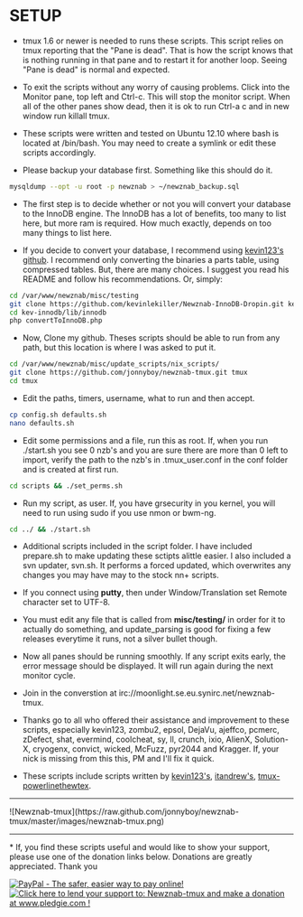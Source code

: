 # SETUP

 * tmux 1.6 or newer is needed to runs these scripts. This script relies on tmux reporting that the "Pane is dead". That is how the script knows that is nothing running in that pane and to restart it for another loop. Seeing "Pane is dead" is normal and expected.

 * To exit the scripts without any worry of causing problems. Click into the Monitor pane, top left and Ctrl-c. This will stop the monitor script. When all of the other panes show dead, then it is ok to run Ctrl-a c and in new window run killall tmux.

 * These scripts were written and tested on Ubuntu 12.10 where bash is located at /bin/bash. You may need to create a symlink or edit these scripts accordingly.

 * Please backup your database first. Something like this should do it.
 
  ```bash
  mysqldump --opt -u root -p newznab > ~/newznab_backup.sql
  ```


 * The first step is to decide whether or not you will convert your database to the InnoDB engine. The InnoDB has a lot of benefits, too many to list here, but more ram is required. How much exactly, depends on too many things to list here.

 * If you decide to convert your database, I recommend using [kevin123's github](https://github.com/kevinlekiller/Newznab-Barracuda.git). I recommend only converting the binaries a parts table, using compressed tables. But, there are many choices. I suggest you read his README and follow his recommendations. Or, simply:

  ```bash
  cd /var/www/newznab/misc/testing
  git clone https://github.com/kevinlekiller/Newznab-InnoDB-Dropin.git kev-innodb
  cd kev-innodb/lib/innodb
  php convertToInnoDB.php
  ```

 * Now, Clone my github. Theses scripts should be able to run from any path, but this location is where I was asked to put it.

  ```bash
  cd /var/www/newznab/misc/update_scripts/nix_scripts/
  git clone https://github.com/jonnyboy/newznab-tmux.git tmux
  cd tmux
  ```  

 * Edit the paths, timers, username, what to run and then accept.

  ```bash
  cp config.sh defaults.sh
  nano defaults.sh
  ```

 * Edit some permissions and a file, run this as root. If, when you run ./start.sh you see 0 nzb's and you are sure there are more than 0 left to import, verify the path to the nzb's in .tmux_user.conf in the conf folder and is created at first run.

  ```bash
  cd scripts && ./set_perms.sh
  ```

 * Run my script, as user. If, you have grsecurity in you kernel, you will need to run using sudo if you use nmon or bwm-ng.

  ```bash
  cd ../ && ./start.sh
  ```

 * Additional scripts included in the script folder. I have included prepare.sh to make updating these sctipts alittle easier. I also included a svn updater, svn.sh. It performs a forced updated, which overwrites any changes you may have may to the stock nn+ scripts.

 * If you connect using **putty**, then under Window/Translation set Remote character set to UTF-8.

 * You must edit any file that is called from **misc/testing/** in order for it to actually do something, and update_parsing is good for fixing a few releases everytime it runs, not a silver bullet though.

 * Now all panes should be running smoothly. If any script exits early, the error message should be displayed. It will run again during the next monitor cycle.

 * Join in the converstion at irc://moonlight.se.eu.synirc.net/newznab-tmux.




 * Thanks go to all who offered their assistance and improvement to these scripts, especially kevin123, zombu2, epsol, DejaVu, ajeffco, pcmerc, zDefect, shat, evermind, coolcheat, sy, ll, crunch, ixio, AlienX, Solution-X, cryogenx, convict, wicked, McFuzz, pyr2044 and Kragger. If, your nick is missing from this this, PM and I'll fix it quick.
 
 * These scripts include scripts written by [kevin123's](https://github.com/kevinlekiller), [itandrew's](https://github.com/itandrew/Newznab-InnoDB-Dropin), [tmux-powerline](https://github.com/erikw/tmux-powerline)[thewtex](git://github.com/thewtex/tmux-mem-cpu-load.git).

<hr>
![Newznab-tmux](https://raw.github.com/jonnyboy/newznab-tmux/master/images/newznab-tmux.png)

<hr>
 * If, you find these scripts useful and would like to show your support, please use one of the donation links below. Donations are greatly appreciated. Thank you

<a href="https://www.paypal.com/cgi-bin/webscr?cmd=_s-xclick&hosted_button_id=N4AJV5FHZDBFE"><img src="https://www.paypal.com/en_US/i/btn/btn_donateCC_LG.gif" alt="PayPal - The safer, easier way to pay online!" /></a><a href='http://www.pledgie.com/campaigns/18980'><img alt='Click here to lend your support to: Newznab-tmux and make a donation at www.pledgie.com !' src='http://www.pledgie.com/campaigns/18980.png?skin_name=chrome' border='0' /></a>
